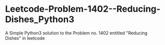 # Leetcode-Problem-1402--Reducing-Dishes_Python3
A Simple Python3 solution to the Problem no. 1402 entitled "Reducing Dishes" in leetcode
